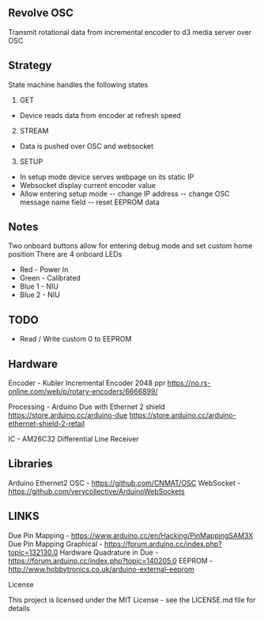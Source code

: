 Revolve OSC
-------------

Transmit rotational data from incremental encoder to d3 media server over OSC

Strategy
-------------
State machine handles the following states
1. GET
- Device reads data from encoder at refresh speed
2. STREAM
- Data is pushed over OSC and websocket
3. SETUP
- In setup mode device serves webpage on its static IP
- Websocket display current encoder value
- Allow entering setup mode
-- change IP address
-- change OSC message name field
-- reset EEPROM data

Notes
-------------
Two onboard buttons allow for entering debug mode and set custom home position
There are 4 onboard LEDs
- Red - Power In
- Green - Calibrated
- Blue 1 - NIU
- Blue 2 - NIU

TODO
-------------
- Read / Write custom 0 to EEPROM

Hardware
-------------
Encoder - Kubler Incremental Encoder 2048 ppr
https://no.rs-online.com/web/p/rotary-encoders/6666899/

Processing - Arduino Due with Ethernet 2 shield
https://store.arduino.cc/arduino-due
https://store.arduino.cc/arduino-ethernet-shield-2-retail

IC - AM26C32 Differential Line Receiver

Libraries
-------------
Arduino Ethernet2
OSC - https://github.com/CNMAT/OSC
WebSocket - https://github.com/verycollective/ArduinoWebSockets

LINKS
-------------
Due Pin Mapping - https://www.arduino.cc/en/Hacking/PinMappingSAM3X
Due Pin Mapping Graphical - https://forum.arduino.cc/index.php?topic=132130.0
Hardware Quadrature in Due - https://forum.arduino.cc/index.php?topic=140205.0
EEPROM - http://www.hobbytronics.co.uk/arduino-external-eeprom

License

This project is licensed under the MIT License - see the LICENSE.md file for details

